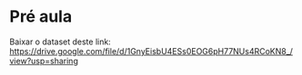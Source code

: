 # Pré aula

Baixar o dataset deste link: https://drive.google.com/file/d/1GnyEisbU4ESs0EOG6pH77NUs4RCoKN8_/view?usp=sharing

